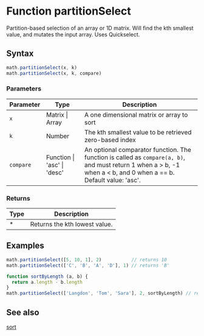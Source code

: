 <!-- Note: This file is automatically generated from source code comments. Changes made in this file will be overridden. -->

# Function partitionSelect

Partition-based selection of an array or 1D matrix.
Will find the kth smallest value, and mutates the input array.
Uses Quickselect.


## Syntax

```js
math.partitionSelect(x, k)
math.partitionSelect(x, k, compare)
```

### Parameters

Parameter | Type | Description
--------- | ---- | -----------
`x` | Matrix &#124; Array | A one dimensional matrix or array to sort
`k` | Number | The kth smallest value to be retrieved zero-based index
`compare` | Function &#124; 'asc' &#124; 'desc' |  An optional comparator function. The function is called as `compare(a, b)`, and must return 1 when a > b, -1 when a < b, and 0 when a == b. Default value: 'asc'.

### Returns

Type | Description
---- | -----------
* | Returns the kth lowest value.


## Examples

```js
math.partitionSelect([5, 10, 1], 2)           // returns 10
math.partitionSelect(['C', 'B', 'A', 'D'], 1) // returns 'B'

function sortByLength (a, b) {
  return a.length - b.length
}
math.partitionSelect(['Langdon', 'Tom', 'Sara'], 2, sortByLength) // returns 'Langdon'
```


## See also

[sort](sort.md)
